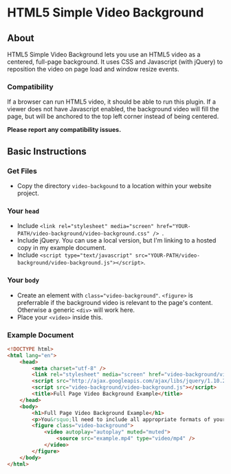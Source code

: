# HTML5 Simple Video Background

## About

HTML5 Simple Video Background lets you use an HTML5 video as a centered, full-page background. It uses CSS and Javascript (with jQuery) to reposition the video on page load and window resize events.

### Compatibility

If a browser can run HTML5 video, it should be able to run this plugin. If a viewer does not have Javascript enabled, the background video will fill the page, but will be anchored to the top left corner instead of being centered.

**Please report any compatibility issues.**

## Basic Instructions

### Get Files

* Copy the directory `video-backgound` to a location within your website project.

### Your `head`

* Include `<link rel="stylesheet" media="screen" href="YOUR-PATH/video-background/video-background.css" /> `.
* Include jQuery. You can use a local version, but I'm linking to a hosted copy in my example document.
* Include `<script type="text/javascript" src="YOUR-PATH/video-background/video-background.js"></script>`.

### Your `body`

* Create an element with `class="video-background"`. `<figure>` is preferrable if the background video is relevant to the page's content. Otherwise a generic `<div>` will work here.
* Place your `<video>` inside this.

### Example Document

````html
<!DOCTYPE html>
<html lang="en">
    <head>
        <meta charset="utf-8" />
        <link rel="stylesheet" media="screen" href="video-background/video-background.css" /> 
        <script src="http://ajax.googleapis.com/ajax/libs/jquery/1.10.2/jquery.min.js"></script>
        <script src="video-background/video-background.js"></script>
        <title>Full Page Video Background Example</title>
    </head>
    <body>
        <h1>Full Page Video Background Example</h1>
        <p>You&rsquo;ll need to include all appropriate formats of your own video. I haven&rsquo;t included an example video in this project.</p>
        <figure class="video-background">
            <video autoplay="autoplay" muted="muted">
                <source src="example.mp4" type="video/mp4" />
            </video> 
        </figure>
    </body>
</html>

````
